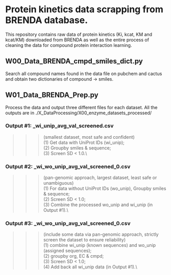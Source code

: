 # Protein kinetics data scrapping from BRENDA database.

This repository contains raw data of protein kinetics (Ki, kcat, KM and kcat/KM) downloaded from BRENDA as well as the entire process of cleaning the data for compound protein interaction learning.

## W00_Data_BRENDA_cmpd_smiles_dict.py 
Search all compound names found in the data file on pubchem and cactus and obtain two dictionaries of compound -> smiles.

## W01_Data_BRENDA_Prep.py
Process the data and output three different files for each dataset.
All the outputs are in ./X_DataProcessing/X00_enzyme_datasets_processed/

### Output #1: _wi_unip_avg_val_screened.csv
>>> (smallest dataset, most safe and confident)\
(1) Get data with UniProt IDs (wi_unip);\
(2) Groupby smiles & sequence;\
(3) Screen SD < 1.0.\

### Output #2: _wi_wo_unip_avg_val_screened_0.csv
>>> (pan-genomic approach, largest dataset, least safe or unambiguous)\
(1) For data without UniProt IDs (wo_unip), Groupby smiles & sequence;\
(2) Screen SD < 1.0;\
(3) Combine the processed wo_unip and wi_unip (in Output #1).\

### Output #3: _wi_wo_unip_avg_val_screened_0.csv
>>>(include some data via pan-genomic approach, strictly screen the dataset to ensure reliability)\
(1) combine wi_unip (known sequences) and wo_unip (assigned sequences);\
(2) groupby org, EC & cmpd;\
(3) Screen SD < 1.0;\
(4) Add back all wi_unip data (in Output #1).\
